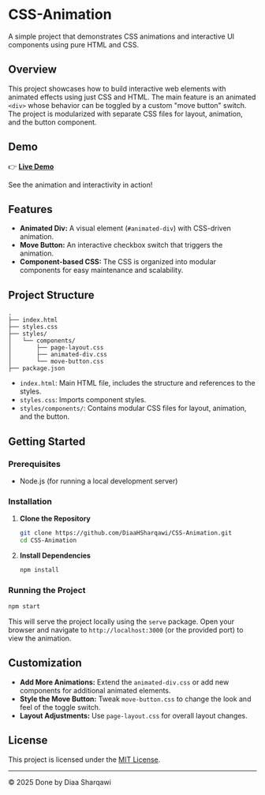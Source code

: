 # CSS-Animation

A simple project that demonstrates CSS animations and interactive UI components using pure HTML and CSS.

## Overview

This project showcases how to build interactive web elements with animated effects using just CSS and HTML. The main feature is an animated `<div>` whose behavior can be toggled by a custom "move button" switch. The project is modularized with separate CSS files for layout, animation, and the button component.

## Demo

👉 **[Live Demo](https://diaahsharqawi.github.io/CSS-Animation/)**

See the animation and interactivity in action!

## Features

- **Animated Div:** A visual element (`#animated-div`) with CSS-driven animation.
- **Move Button:** An interactive checkbox switch that triggers the animation.
- **Component-based CSS:** The CSS is organized into modular components for easy maintenance and scalability.

## Project Structure

```
.
├── index.html
├── styles.css
├── styles/
│   └── components/
│       ├── page-layout.css
│       ├── animated-div.css
│       └── move-button.css
├── package.json
```

- `index.html`: Main HTML file, includes the structure and references to the styles.
- `styles.css`: Imports component styles.
- `styles/components/`: Contains modular CSS files for layout, animation, and the button.

## Getting Started

### Prerequisites

- Node.js (for running a local development server)

### Installation

1. **Clone the Repository**
   ```bash
   git clone https://github.com/DiaaHSharqawi/CSS-Animation.git
   cd CSS-Animation
   ```

2. **Install Dependencies**
   ```bash
   npm install
   ```

### Running the Project

```bash
npm start
```

This will serve the project locally using the `serve` package. Open your browser and navigate to `http://localhost:3000` (or the provided port) to view the animation.

## Customization

- **Add More Animations:** Extend the `animated-div.css` or add new components for additional animated elements.
- **Style the Move Button:** Tweak `move-button.css` to change the look and feel of the toggle switch.
- **Layout Adjustments:** Use `page-layout.css` for overall layout changes.

## License

This project is licensed under the [MIT License](LICENSE).

---

© 2025 Done by Diaa Sharqawi
